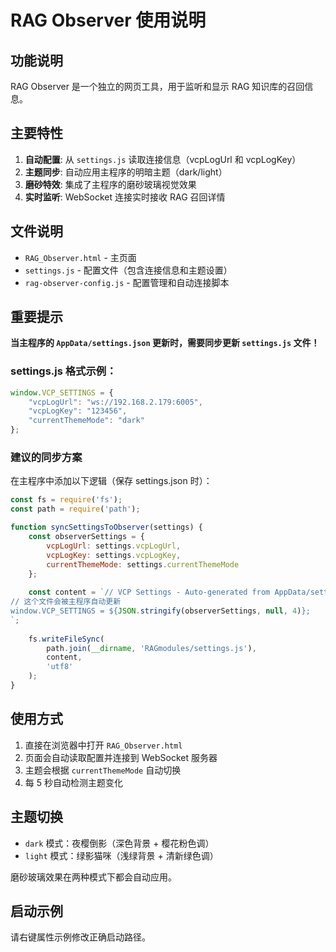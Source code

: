 # RAG Observer 使用说明

## 功能说明

RAG Observer 是一个独立的网页工具，用于监听和显示 RAG 知识库的召回信息。

## 主要特性

1. **自动配置**: 从 `settings.js` 读取连接信息（vcpLogUrl 和 vcpLogKey）
2. **主题同步**: 自动应用主程序的明暗主题（dark/light）
3. **磨砂特效**: 集成了主程序的磨砂玻璃视觉效果
4. **实时监听**: WebSocket 连接实时接收 RAG 召回详情

## 文件说明

- `RAG_Observer.html` - 主页面
- `settings.js` - 配置文件（包含连接信息和主题设置）
- `rag-observer-config.js` - 配置管理和自动连接脚本

## 重要提示

**当主程序的 `AppData/settings.json` 更新时，需要同步更新 `settings.js` 文件！**

### settings.js 格式示例：

```javascript
window.VCP_SETTINGS = {
    "vcpLogUrl": "ws://192.168.2.179:6005",
    "vcpLogKey": "123456",
    "currentThemeMode": "dark"
};
```

### 建议的同步方案

在主程序中添加以下逻辑（保存 settings.json 时）：

```javascript
const fs = require('fs');
const path = require('path');

function syncSettingsToObserver(settings) {
    const observerSettings = {
        vcpLogUrl: settings.vcpLogUrl,
        vcpLogKey: settings.vcpLogKey,
        currentThemeMode: settings.currentThemeMode
    };
    
    const content = `// VCP Settings - Auto-generated from AppData/settings.json
// 这个文件会被主程序自动更新
window.VCP_SETTINGS = ${JSON.stringify(observerSettings, null, 4)};
`;
    
    fs.writeFileSync(
        path.join(__dirname, 'RAGmodules/settings.js'),
        content,
        'utf8'
    );
}
```

## 使用方式

1. 直接在浏览器中打开 `RAG_Observer.html`
2. 页面会自动读取配置并连接到 WebSocket 服务器
3. 主题会根据 `currentThemeMode` 自动切换
4. 每 5 秒自动检测主题变化

## 主题切换

- `dark` 模式：夜樱倒影（深色背景 + 樱花粉色调）
- `light` 模式：绿影猫咪（浅绿背景 + 清新绿色调）

磨砂玻璃效果在两种模式下都会自动应用。


## 启动示例
请右键属性示例修改正确启动路径。